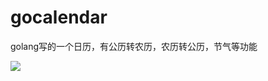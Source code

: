 # gocalendar
golang写的一个日历，有公历转农历，农历转公历，节气等功能

![](https://github.com/liujiawm/gocalendar/blob/master/test.png)
